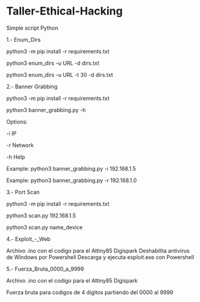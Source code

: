 # Taller-Ethical-Hacking

Simple script Python

1.- Enum_Dirs

python3 -m pip install -r requirements.txt

python3 enum_dirs -u URL -d dirs.txt

python3 enum_dirs -u URL -t 30 -d dirs.txt

2.- Banner Grabbing

python3 -m pip install -r requirements.txt

python3 banner_grabbing.py -h 

Options:

  -i IP
  
  -r Network
  
  -h Help
  
  Example: python3 banner_grabbing.py -i 192.168.1.5
  
  Example: python3 banner_grabbing.py -r 192.168.1.0

3.- Port Scan

python3 -m pip install -r requirements.txt

python3 scan.py 192.168.1.5

python3 scan.py name_device


4.- Exploit_-_Web

Archivo .ino con el codigo para el Attiny85 Digispark
Deshabilita antivirus de Windows por Powershell
Descarga y ejecuta exploit.exe con Powershell


5.- Fuerza_Bruta_0000_a_9999

Archivo .ino con el codigo para el Attiny85 Digispark

Fuerza bruta para codigos de 4 digitos partiendo del 0000 al 9999
